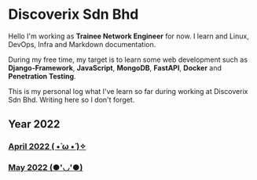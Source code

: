 # Discoverix Sdn Bhd

Hello I'm working as **Trainee Network Engineer** for now. I learn and Linux, DevOps, Infra and Markdown documentation.

During my free time, my target is to learn some web development such as **Django-Framework**, **JavaScript**, **MongoDB**, **FastAPI**, **Docker** and **Penetration Testing**.

This is my personal log what I've learn so far during working at Discoverix Sdn Bhd. Writing here so I don't forget.

## Year 2022

### [April 2022 ( •̀ ω •́ )✧](https://github.com/froxity/discoverix-sb/tree/main/04-2022)

### [May 2022 (●'◡'●)](https://github.com/froxity/discoverix-sb/tree/main/05-2022)
